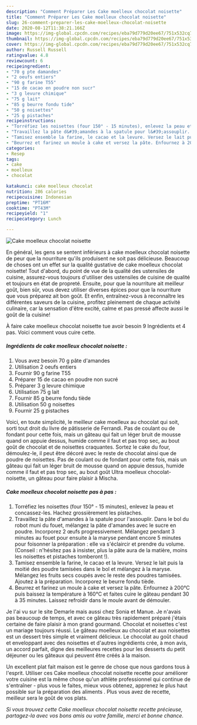 ```yaml
---
description: "Comment Préparer Les Cake moelleux chocolat noisette"
title: "Comment Préparer Les Cake moelleux chocolat noisette"
slug: 26-comment-preparer-les-cake-moelleux-chocolat-noisette
date: 2020-08-12T11:38:21.166Z
image: https://img-global.cpcdn.com/recipes/eba79d779d20ee67/751x532cq70/cake-moelleux-chocolat-noisette-photo-principale-de-la-recette.jpg
thumbnail: https://img-global.cpcdn.com/recipes/eba79d779d20ee67/751x532cq70/cake-moelleux-chocolat-noisette-photo-principale-de-la-recette.jpg
cover: https://img-global.cpcdn.com/recipes/eba79d779d20ee67/751x532cq70/cake-moelleux-chocolat-noisette-photo-principale-de-la-recette.jpg
author: Russell Russell
ratingvalue: 4.8
reviewcount: 6
recipeingredient:
- "70 g pte damandes"
- "2 oeufs entiers"
- "90 g farine T55"
- "15 de cacao en poudre non sucr"
- "3 g levure chimique"
- "75 g lait"
- "85 g beurre fondu tide"
- "50 g noisettes"
- "25 g pistaches"
recipeinstructions:
- "Torréfiez les noisettes (four 150° - 15 minutes), enlevez la peau et concassez-les. Hachez grossièrement les pistaches."
- "Travaillez la pâte d&#39;amandes à la spatule pour l&#39;assouplir. Dans le bol du robot muni du fouet, mélangez la pâte d&#39;amandes avec le sucre en poudre. Incorporez 2 œufs progressivement. Mélangez pendant 3 minutes au fouet pour ensuite à la maryse pendant encore 5 minutes pour foisonner la préparation : elle va s&#39;éclaircir et prendre du volume. (Conseil : n&#39;hésitez pas à insister, plus la pâte aura de la matière, moins les noisettes et pistaches tomberont !)."
- "Tamisez ensemble la farine, le cacao et la levure. Versez le lait puis la moitié des poudre tamisées dans le bol et mélangez à la maryse. Mélangez les fruits secs coupés avec le reste des poudres tamisées. Ajoutez à la préparation. Incorporez le beurre fondu tiède."
- "Beurrez et farinez un moule à cake et versez la pâte. Enfournez à 200°C puis baissez la température à 160°C et faites cuire le gâteau pendant 30 à 35 minutes. Laissez refroidir dans le moule avant de démouler."
categories:
- Resep
tags:
- cake
- moelleux
- chocolat

katakunci: cake moelleux chocolat 
nutrition: 286 calories
recipecuisine: Indonesian
preptime: "PT16M"
cooktime: "PT43M"
recipeyield: "1"
recipecategory: Lunch

---
```



![Cake moelleux chocolat noisette](https://img-global.cpcdn.com/recipes/eba79d779d20ee67/751x532cq70/cake-moelleux-chocolat-noisette-photo-principale-de-la-recette.jpg)

En général, les gens se sentent inférieurs à cake moelleux chocolat noisette de peur que la nourriture qu'ils produisent ne soit pas délicieuse. Beaucoup de choses ont un effet sur la qualité gustative de cake moelleux chocolat noisette! Tout d'abord, du point de vue de la qualité des ustensiles de cuisine, assurez-vous toujours d'utiliser des ustensiles de cuisine de qualité et toujours en état de propreté. Ensuite, pour que la nourriture ait meilleur goût, bien sûr, vous devez utiliser diverses épices pour que la nourriture que vous préparez ait bon goût. Et enfin, entraînez-vous à reconnaître les différentes saveurs de la cuisine, profitez pleinement de chaque activité culinaire, car la sensation d'être excité, calme et pas pressé affecte aussi le goût de la cuisine!

<!--inarticleads1-->

À faire cake moelleux chocolat noisette tue avoir besoin 9 Ingrédients et 4 pas. Voici comment vous cuire cette.

##### Ingrédients de cake moelleux chocolat noisette :

1. Vous avez besoin 70 g pâte d&#39;amandes
1. Utilisation 2 oeufs entiers
1. Fournir 90 g farine T55
1. Préparer 15 de cacao en poudre non sucré
1. Préparer 3 g levure chimique
1. Utilisation 75 g lait
1. Fournir 85 g beurre fondu tiède
1. Utilisation 50 g noisettes
1. Fournir 25 g pistaches


Voici, en toute simplicité, le meilleur cake moelleux au chocolat qui soit, sorti tout droit du livre de pâtisserie de Ferrandi. Pas de coulant ou de fondant pour cette fois, mais un gâteau qui fait un léger bruit de mousse quand on appuie dessus, humide comme il faut et pas trop sec, au bout goût de chocolat et de noisettes craquantes. Sortez le cake du four, démoulez-le, il peut être décoré avec le reste de chocolat ainsi que de poudre de noisettes. Pas de coulant ou de fondant pour cette fois, mais un gâteau qui fait un léger bruit de mousse quand on appuie dessus, humide comme il faut et pas trop sec, au bout goût Ultra moelleux chocolat-noisette, un gâteau pour faire plaisir à Mischa. 

<!--inarticleads2-->

##### Cake moelleux chocolat noisette pas à pas :

1. Torréfiez les noisettes (four 150° - 15 minutes), enlevez la peau et concassez-les. Hachez grossièrement les pistaches.
1. Travaillez la pâte d&#39;amandes à la spatule pour l&#39;assouplir. Dans le bol du robot muni du fouet, mélangez la pâte d&#39;amandes avec le sucre en poudre. Incorporez 2 œufs progressivement. Mélangez pendant 3 minutes au fouet pour ensuite à la maryse pendant encore 5 minutes pour foisonner la préparation : elle va s&#39;éclaircir et prendre du volume. (Conseil : n&#39;hésitez pas à insister, plus la pâte aura de la matière, moins les noisettes et pistaches tomberont !).
1. Tamisez ensemble la farine, le cacao et la levure. Versez le lait puis la moitié des poudre tamisées dans le bol et mélangez à la maryse. Mélangez les fruits secs coupés avec le reste des poudres tamisées. Ajoutez à la préparation. Incorporez le beurre fondu tiède.
1. Beurrez et farinez un moule à cake et versez la pâte. Enfournez à 200°C puis baissez la température à 160°C et faites cuire le gâteau pendant 30 à 35 minutes. Laissez refroidir dans le moule avant de démouler.


Je l&#39;ai vu sur le site Demarle mais aussi chez Sonia et Manue. Je n&#39;avais pas beaucoup de temps, et avec ce gâteau très rapidement préparé j&#39;étais certaine de faire plaisir à mon grand gourmand. Chocolat et noisettes c&#39;est un mariage toujours réussi. Le gâteau moelleux au chocolat et aux noisettes est un dessert très simple et vraiment délicieux. Le chocolat au goût chaud et enveloppant avec des noisettes et d&#39;autres ingrédients crée, à mon avis, un accord parfait, digne des meilleures recettes pour les desserts du petit déjeuner ou les gâteaux qui peuvent être créés à la maison. 

<!--inarticleads1-->

<p>
Un excellent plat fait maison est le genre de chose que nous gardons tous à l'esprit. Utiliser ces Cake moelleux chocolat noisette recette pour améliorer votre cuisine est la même chose qu'un athlète professionnel qui continue de s'entraîner - plus vous le faites, mieux vous obtenez, apprenez le plus haut possible sur la préparation des aliments . Plus vous avez de recette, meilleur sera le goût de vos plats.
</p>

<p>
<i>Si vous trouvez cette Cake moelleux chocolat noisette recette précieuse, partagez-la avec vos bons amis ou votre famille, merci et bonne chance.</i>
</p>
